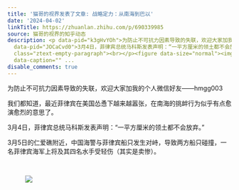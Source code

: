 ```yaml
---
title: '猫哥的视界发表了文章: 战略定力：从南海到巴以'
date: '2024-04-02'
linkTitle: https://zhuanlan.zhihu.com/p/690339985
source: 猫哥的视界的知乎动态
description: <p data-pid="k3gHvYOh">为防止不可抗力因素导致的失联，欢迎大家加我的个人微信好友——hmgg003</p><p data-pid="lxyXpADR">我们都知道，最近菲律宾在美国怂恿下越来越嚣张，在南海的挑衅行为似乎有点愈演愈烈的意思了。<br></p><p
  data-pid="JOCaCvd0">3月4日，菲律宾总统马科斯发表声明：“一平方厘米的领土都不会放弃。”</p><p data-pid="jK9RBR2h">3月5日的仁爱礁附近，中国海警与菲律宾船只发生对峙，导致两方船只碰撞，一名菲律宾海军上将及其四名水手受轻伤（其实是卖惨）。</p><p
  class="ztext-empty-paragraph"><br></p><figure data-size="normal"><img src="https://pic2.zhimg.com/v2-ad3eebc4a587607caa65d1540124eb8d_1440w.jpg"
  data-caption="" ...
disable_comments: true
---
```

<p data-pid="k3gHvYOh">为防止不可抗力因素导致的失联，欢迎大家加我的个人微信好友——hmgg003</p><p data-pid="lxyXpADR">我们都知道，最近菲律宾在美国怂恿下越来越嚣张，在南海的挑衅行为似乎有点愈演愈烈的意思了。<br></p><p data-pid="JOCaCvd0">3月4日，菲律宾总统马科斯发表声明：“一平方厘米的领土都不会放弃。”</p><p data-pid="jK9RBR2h">3月5日的仁爱礁附近，中国海警与菲律宾船只发生对峙，导致两方船只碰撞，一名菲律宾海军上将及其四名水手受轻伤（其实是卖惨）。</p><p class="ztext-empty-paragraph"><br></p><figure data-size="normal"><img src="https://pic2.zhimg.com/v2-ad3eebc4a587607caa65d1540124eb8d_1440w.jpg" data-caption="" ...